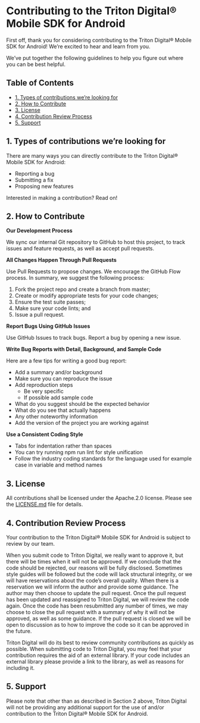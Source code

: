 # Contributing to the Triton Digital® Mobile SDK for Android

First off, thank you for considering contributing to the Triton Digital® Mobile SDK for Android!  We’re excited to hear and learn from you.

We’ve put together the following guidelines to help you figure out where you can be best helpful.

## Table of Contents
<!-- vscode-markdown-toc -->
* [1. Types of contributions we’re looking for](#Typesofcontributionswerelookingfor)
* [2. How to Contribute](#HowtoContribute)
* [3. License](#License)
* [4. Contribution Review Process](#ContributionReviewProcess)
* [5. Support](#Support)

<!-- vscode-markdown-toc-config
	numbering=true
	autoSave=true
	/vscode-markdown-toc-config -->
<!-- /vscode-markdown-toc -->

##  <a name='Typesofcontributionswerelookingfor'></a>1. Types of contributions we’re looking for

There are many ways you can directly contribute to the Triton Digital® Mobile SDK for Android:

- Reporting a bug
- Submitting a fix<br>
- Proposing new features

Interested in making a contribution? Read on!

##  <a name='HowtoContribute'></a>2. How to Contribute

**Our Development Process**

We sync our internal Git repository to GitHub to host this project, to track issues and feature requests, as well as accept pull requests.

**All Changes Happen Through Pull Requests**

Use Pull Requests to propose changes. We encourage the GitHub Flow process. In summary, we suggest the following process:

1. Fork the project repo and create a branch from master;
2. Create or modify appropriate tests for your code changes;
3. Ensure the test suite passes;
4. Make sure your code lints; and
5. Issue a pull request.

**Report Bugs Using GitHub Issues**

Use GitHub Issues to track bugs. Report a bug by opening a new issue.

**Write Bug Reports with Detail, Background, and Sample Code**

Here are a few tips for writing a good bug report:

- Add a summary and/or background
- Make sure you can reproduce the issue
- Add reproduction steps
    - Be very specific
    - If possible add sample code
- What do you suggest should be the expected behavior
- What do you see that actually happens
- Any other noteworthy information
- Add the version of the project you are working against

**Use a Consistent Coding Style**

- Tabs for indentation rather than spaces
- You can try running npm run lint for style unification
- Follow the industry coding standards for the language used for example case in variable and method names

##  <a name='License'></a>3. License

All contributions shall be licensed under the Apache.2.0 license. Please see the [LICENSE.md](LICENSE.md) file for details.

##  <a name='ContributionReviewProcess'></a>4. Contribution Review Process

Your contribution to the Triton Digital® Mobile SDK for Android is subject to review by our team.

When you submit code to Triton Digital, we really want to approve it, but there will be times when it will not be approved.  If we conclude that the code should be rejected, our reasons will be fully disclosed.  Sometimes style guides will be followed but the code will lack structural integrity, or we will have reservations about the code’s overall quality.  When there is a reservation we will inform the author and provide some guidance.  The author may then choose to update the pull request.  Once the pull request has been updated and reassigned to Triton Digital, we will review the code again.  Once the code has been resubmitted any number of times, we may choose to close the pull request with a summary of why it will not be approved, as well as some guidance.  If the pull request is closed we will be open to discussion as to how to improve the code so it can be approved in the future.

Triton Digital will do its best to review community contributions as quickly as possible.  When submitting code to Triton Digital, you may feel that your contribution requires the aid of an external library. If your code includes an external library please provide a link to the library, as well as reasons for including it.

##  <a name='Support'></a>5. Support

Please note that other than as described in Section 2 above, Triton Digital will not be providing any additional support for the use of and/or contribution to the Triton Digital® Mobile SDK for Android.
